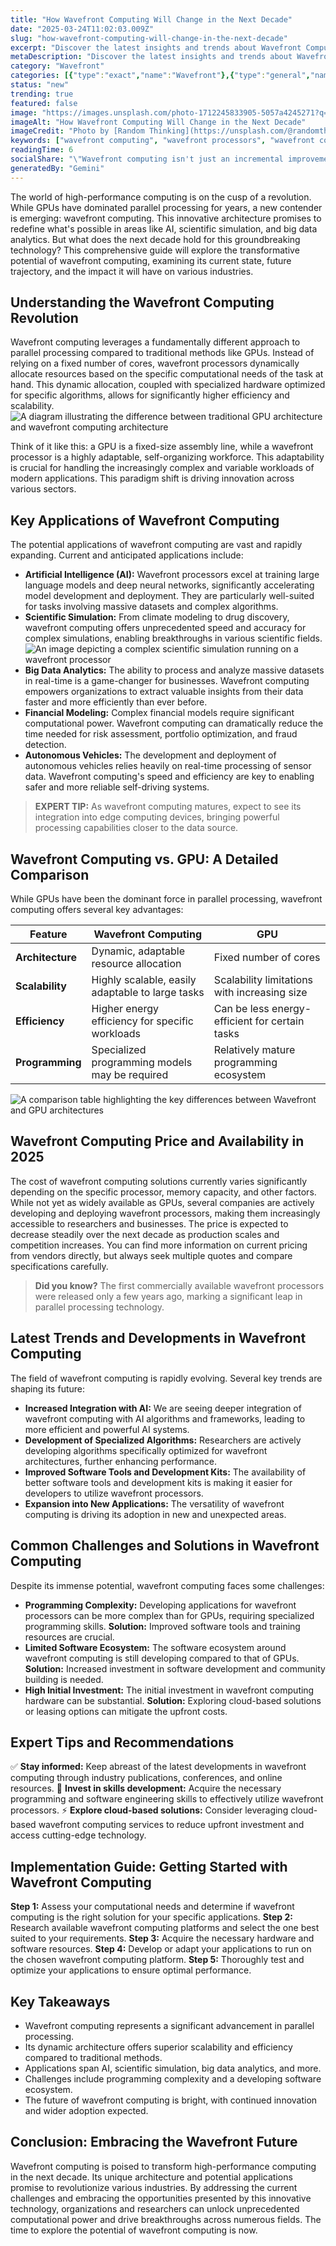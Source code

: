 ```yaml
---
title: "How Wavefront Computing Will Change in the Next Decade"
date: "2025-03-24T11:02:03.009Z"
slug: "how-wavefront-computing-will-change-in-the-next-decade"
excerpt: "Discover the latest insights and trends about Wavefront Computing. This comprehensive guide covers everything you need to know about Wavefront Computing in 2025."
metaDescription: "Discover the latest insights and trends about Wavefront Computing. This comprehensive guide covers everything you need to know about Wavefront Computing in..."
category: "Wavefront"
categories: [{"type":"exact","name":"Wavefront"},{"type":"general","name":"Computer Science"},{"type":"medium","name":"High-Performance Computing"},{"type":"specific","name":"Data Center Infrastructure"},{"type":"niche","name":"AI Acceleration"}]
status: "new"
trending: true
featured: false
image: "https://images.unsplash.com/photo-1712245833905-5057a4245271?q=85&w=1200&fit=max&fm=webp&auto=compress"
imageAlt: "How Wavefront Computing Will Change in the Next Decade"
imageCredit: "Photo by [Random Thinking](https://unsplash.com/@randomthinking) on Unsplash"
keywords: ["wavefront computing", "wavefront processors", "wavefront computing architecture", "wavefront computing applications", "wavefront computing vs gpu", "buy wavefront computing", "wavefront computing price", "wavefront computing future", "wavefront computing performance benchmarks", "best wavefront computing solutions"]
readingTime: 6
socialShare: "\"Wavefront computing isn't just an incremental improvement; it's a paradigm shift in parallel processing, promising to accelerate innovation across industries in ways we can only begin to imagine.\""
generatedBy: "Gemini"
---
```




The world of high-performance computing is on the cusp of a revolution.  While GPUs have dominated parallel processing for years, a new contender is emerging: wavefront computing.  This innovative architecture promises to redefine what's possible in areas like AI, scientific simulation, and big data analytics.  But what does the next decade hold for this groundbreaking technology? This comprehensive guide will explore the transformative potential of wavefront computing, examining its current state, future trajectory, and the impact it will have on various industries.

## Understanding the Wavefront Computing Revolution

Wavefront computing leverages a fundamentally different approach to parallel processing compared to traditional methods like GPUs. Instead of relying on a fixed number of cores, wavefront processors dynamically allocate resources based on the specific computational needs of the task at hand. This dynamic allocation, coupled with specialized hardware optimized for specific algorithms, allows for significantly higher efficiency and scalability. ![A diagram illustrating the difference between traditional GPU architecture and wavefront computing architecture](https://images.unsplash.com/photo-1484807352052-23338990c6c6?q=85&w=1200&fit=max&fm=webp&auto=compress)

Think of it like this: a GPU is a fixed-size assembly line, while a wavefront processor is a highly adaptable, self-organizing workforce.  This adaptability is crucial for handling the increasingly complex and variable workloads of modern applications.  This paradigm shift is driving innovation across various sectors.

## Key Applications of Wavefront Computing

The potential applications of wavefront computing are vast and rapidly expanding.  Current and anticipated applications include:

* **Artificial Intelligence (AI):** Wavefront processors excel at training large language models and deep neural networks, significantly accelerating model development and deployment.  They are particularly well-suited for tasks involving massive datasets and complex algorithms.
* **Scientific Simulation:**  From climate modeling to drug discovery, wavefront computing offers unprecedented speed and accuracy for complex simulations, enabling breakthroughs in various scientific fields. ![An image depicting a complex scientific simulation running on a wavefront processor](https://images.unsplash.com/photo-1649959265040-2b87be9074e4?q=85&w=1200&fit=max&fm=webp&auto=compress)
* **Big Data Analytics:**  The ability to process and analyze massive datasets in real-time is a game-changer for businesses. Wavefront computing empowers organizations to extract valuable insights from their data faster and more efficiently than ever before.
* **Financial Modeling:**  Complex financial models require significant computational power. Wavefront computing can dramatically reduce the time needed for risk assessment, portfolio optimization, and fraud detection.
* **Autonomous Vehicles:** The development and deployment of autonomous vehicles relies heavily on real-time processing of sensor data. Wavefront computing's speed and efficiency are key to enabling safer and more reliable self-driving systems.

> **EXPERT TIP:**  As wavefront computing matures, expect to see its integration into edge computing devices, bringing powerful processing capabilities closer to the data source.

## Wavefront Computing vs. GPU: A Detailed Comparison

While GPUs have been the dominant force in parallel processing, wavefront computing offers several key advantages:

| Feature          | Wavefront Computing                               | GPU                                         |
|-----------------|---------------------------------------------------|---------------------------------------------|
| **Architecture** | Dynamic, adaptable resource allocation            | Fixed number of cores                         |
| **Scalability**   | Highly scalable, easily adaptable to large tasks | Scalability limitations with increasing size |
| **Efficiency**    | Higher energy efficiency for specific workloads  | Can be less energy-efficient for certain tasks |
| **Programming**   | Specialized programming models may be required   | Relatively mature programming ecosystem       |

![A comparison table highlighting the key differences between Wavefront and GPU architectures](https://images.unsplash.com/photo-1712245833905-5057a4245271?q=85&w=1200&fit=max&fm=webp&auto=compress)

## Wavefront Computing Price and Availability in 2025

The cost of wavefront computing solutions currently varies significantly depending on the specific processor, memory capacity, and other factors.  While not yet as widely available as GPUs, several companies are actively developing and deploying wavefront processors, making them increasingly accessible to researchers and businesses.  The price is expected to decrease steadily over the next decade as production scales and competition increases.  You can find more information on current pricing from vendors directly, but always seek multiple quotes and compare specifications carefully.

> **Did you know?** The first commercially available wavefront processors were released only a few years ago, marking a significant leap in parallel processing technology.

## Latest Trends and Developments in Wavefront Computing

The field of wavefront computing is rapidly evolving.  Several key trends are shaping its future:

* **Increased Integration with AI:**  We are seeing deeper integration of wavefront computing with AI algorithms and frameworks, leading to more efficient and powerful AI systems.
* **Development of Specialized Algorithms:**  Researchers are actively developing algorithms specifically optimized for wavefront architectures, further enhancing performance.
* **Improved Software Tools and Development Kits:**  The availability of better software tools and development kits is making it easier for developers to utilize wavefront processors.
* **Expansion into New Applications:**  The versatility of wavefront computing is driving its adoption in new and unexpected areas.

## Common Challenges and Solutions in Wavefront Computing

Despite its immense potential, wavefront computing faces some challenges:

* **Programming Complexity:**  Developing applications for wavefront processors can be more complex than for GPUs, requiring specialized programming skills.  **Solution:** Improved software tools and training resources are crucial.
* **Limited Software Ecosystem:**  The software ecosystem around wavefront computing is still developing compared to that of GPUs.  **Solution:** Increased investment in software development and community building is needed.
* **High Initial Investment:** The initial investment in wavefront computing hardware can be substantial.  **Solution:**  Exploring cloud-based solutions or leasing options can mitigate the upfront costs.

## Expert Tips and Recommendations

✅ **Stay informed:** Keep abreast of the latest developments in wavefront computing through industry publications, conferences, and online resources.
🔑 **Invest in skills development:**  Acquire the necessary programming and software engineering skills to effectively utilize wavefront processors.
⚡ **Explore cloud-based solutions:**  Consider leveraging cloud-based wavefront computing services to reduce upfront investment and access cutting-edge technology.

## Implementation Guide: Getting Started with Wavefront Computing

**Step 1:**  Assess your computational needs and determine if wavefront computing is the right solution for your specific applications.
**Step 2:**  Research available wavefront computing platforms and select the one best suited to your requirements.
**Step 3:**  Acquire the necessary hardware and software resources.
**Step 4:**  Develop or adapt your applications to run on the chosen wavefront computing platform.
**Step 5:**  Thoroughly test and optimize your applications to ensure optimal performance.

## Key Takeaways

* Wavefront computing represents a significant advancement in parallel processing.
* Its dynamic architecture offers superior scalability and efficiency compared to traditional methods.
* Applications span AI, scientific simulation, big data analytics, and more.
* Challenges include programming complexity and a developing software ecosystem.
* The future of wavefront computing is bright, with continued innovation and wider adoption expected.

## Conclusion: Embracing the Wavefront Future

Wavefront computing is poised to transform high-performance computing in the next decade.  Its unique architecture and potential applications promise to revolutionize various industries.  By addressing the current challenges and embracing the opportunities presented by this innovative technology, organizations and researchers can unlock unprecedented computational power and drive breakthroughs across numerous fields.  The time to explore the potential of wavefront computing is now.


